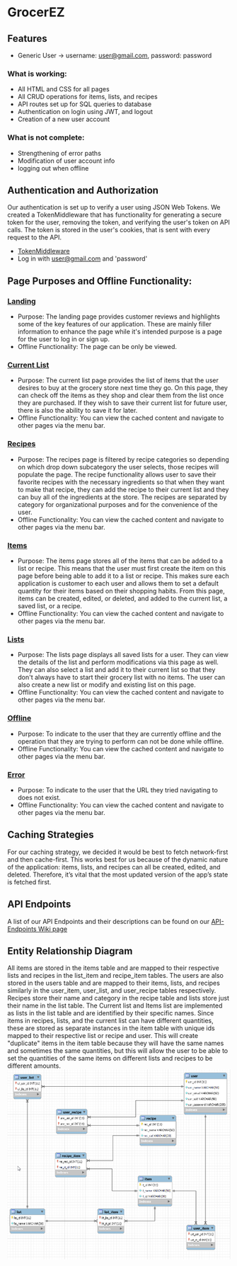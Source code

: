 # GrocerEZ

## Features
- Generic User -> username: user@gmail.com, password: password
### What is working:
- All HTML and CSS for all pages
- All CRUD operations for items, lists, and recipes
- API routes set up for SQL queries to database
- Authentication on login using JWT, and logout
- Creation of a new user account

### What is not complete:
- Strengthening of error paths
- Modification of user account info
- logging out when offline

## Authentication and Authorization
Our authentication is set up to verify a user using JSON Web Tokens. We created a TokenMiddleware that has functionality for generating a secure token for the user, removing the token, and verifying the user's token on API calls. The token is stored in the user's cookies, that is sent with every request to the API.
- [TokenMiddleware](https://github.ncsu.edu/engr-csc342/csc342-2023Fall-GroupI/blob/main/Milestone2/api/src/routes/middleware/TokenMiddleware.js)
- Log in with user@gmail.com and 'password'

## Page Purposes and Offline Functionality:
### [Landing](https://github.ncsu.edu/engr-csc342/csc342-2023Fall-GroupI/blob/main/FinalProject/frontend/src/frontend/templates/landing.html) 
- Purpose: The landing page provides customer reviews and highlights some of the key features of our application. These are mainly filler information to enhance the page while it's intended purpose is a page for the user to log in or sign up.
- Offline Functionality: The page can be only be viewed.
### [Current List](https://github.ncsu.edu/engr-csc342/csc342-2023Fall-GroupI/blob/main/FinalProject/frontend/src/frontend/templates/currentList.html)
- Purpose: The current list page provides the list of items that the user desires to buy at the grocery store next time they go. On this page, they can check off the items as they shop and clear them from the list once they are purchased. If they wish to save their current list for future user, there is also the ability to save it for later. 
- Offline Functionality: You can view the cached content and navigate to other pages via the menu bar.
### [Recipes](https://github.ncsu.edu/engr-csc342/csc342-2023Fall-GroupI/blob/main/FinalProject/frontend/src/frontend/templates/recipes.html)
- Purpose: The recipes page is filtered by recipe categories so depending on which drop down subcategory the user selects, those recipes will populate the page. The recipe functionality allows user to save their favorite recipes with the necessary ingredients so that when they want to make that recipe, they can add the recipe to their current list and they can buy all of the ingredients at the store. The recipes are separated by category for organizational purposes and for the convenience of the user.  
- Offline Functionality: You can view the cached content and navigate to other pages via the menu bar.
### [Items](https://github.ncsu.edu/engr-csc342/csc342-2023Fall-GroupI/blob/main/FinalProject/frontend/src/frontend/templates/items.html)
- Purpose: The items page stores all of the items that can be added to a list or recipe. This means that the user must first create the item on this page before being able to add it to a list or recipe. This makes sure each application is customer to each user and allows them to set a default quantity for their items based on their shopping habits. From this page, items can be created, edited, or deleted, and added to the current list, a saved list, or a recipe. 
- Offline Functionality: You can view the cached content and navigate to other pages via the menu bar.
### [Lists](https://github.ncsu.edu/engr-csc342/csc342-2023Fall-GroupI/blob/main/FinalProject/frontend/src/frontend/templates/lists.html)
- Purpose: The lists page displays all saved lists for a user. They can view the details of the list and perform modifications via this page as well. They can also select a list and add it to their current list so that they don't always have to start their grocery list with no items. The user can also create a new list or modify and existing list on this page. 
- Offline Functionality: You can view the cached content and navigate to other pages via the menu bar.
### [Offline](https://github.ncsu.edu/engr-csc342/csc342-2023Fall-GroupI/blob/main/FinalProject/frontend/src/frontend/templates/offline.html)
- Purpose: To indicate to the user that they are currently offline and the operation that they are trying to perform can not be done while offline.
- Offline Functionality: You can view the cached content and navigate to other pages via the menu bar.
### [Error](https://github.ncsu.edu/engr-csc342/csc342-2023Fall-GroupI/blob/main/FinalProject/frontend/src/frontend/templates/error.html)
- Purpose: To indicate to the user that the URL they tried navigating to does not exist.
- Offline Functionality: You can view the cached content and navigate to other pages via the menu bar.

## Caching Strategies
For our caching strategy, we decided it would be best to fetch network-first and then cache-first. This works best for us because of the dynamic nature of the application: items, lists, and recipes can all be created, edited, and deleted. Therefore, it’s vital that the most updated version of the app’s state is fetched first.

## API Endpoints
A list of our API Endpoints and their descriptions can be found on our [API-Endpoints Wiki page](https://github.ncsu.edu/engr-csc342/csc342-2023Fall-GroupI/wiki/API-Endpoints)

## Entity Relationship Diagram
All items are stored in the items table and are mapped to their respective lists and recipes in the list_item and recipe_item tables. The users are also stored in the users table and are mapped to their items, lists, and recipes similarly in the user_item, user_list, and user_recipe tables respectively. Recipes store their name and category in the recipe table and lists store just their name in the list table. The Current list and Items list are implemented as lists in the list table and are identified by their specific names. Since items in recipes, lists, and the current list can have different quantities, these are stored as separate instances in the item table with unique ids mapped to their respective list or recipe and user. This will create "duplicate" items in the item table because they will have the same names and sometimes the same quantities, but this will allow the user to be able to set the quantities of the same items on different lists and recipes to be different amounts.
<br>
![ER Diagram](https://github.com/Bennettflem/Portfolio/blob/main/GrocerEZ/database_table_relationships.png)

